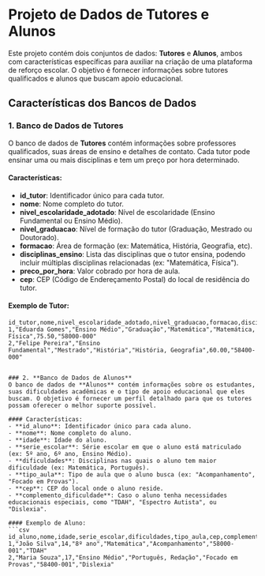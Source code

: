 # Projeto de Dados de Tutores e Alunos

Este projeto contém dois conjuntos de dados: **Tutores** e **Alunos**, ambos com características específicas para auxiliar na criação de uma plataforma de reforço escolar. O objetivo é fornecer informações sobre tutores qualificados e alunos que buscam apoio educacional.

## Características dos Bancos de Dados

### 1. **Banco de Dados de Tutores**
O banco de dados de **Tutores** contém informações sobre professores qualificados, suas áreas de ensino e detalhes de contato. Cada tutor pode ensinar uma ou mais disciplinas e tem um preço por hora determinado.

#### Características:
- **id_tutor**: Identificador único para cada tutor.
- **nome**: Nome completo do tutor.
- **nivel_escolaridade_adotado**: Nível de escolaridade (Ensino Fundamental ou Ensino Médio).
- **nivel_graduacao**: Nível de formação do tutor (Graduação, Mestrado ou Doutorado).
- **formacao**: Área de formação (ex: Matemática, História, Geografia, etc).
- **disciplinas_ensino**: Lista das disciplinas que o tutor ensina, podendo incluir múltiplas disciplinas relacionadas (ex: "Matemática, Física").
- **preco_por_hora**: Valor cobrado por hora de aula.
- **cep**: CEP (Código de Endereçamento Postal) do local de residência do tutor.

#### Exemplo de Tutor:
```csv
id_tutor,nome,nivel_escolaridade_adotado,nivel_graduacao,formacao,disciplinas_ensino,preco_por_hora,cep
1,"Eduarda Gomes","Ensino Médio","Graduação","Matemática","Matemática, Física",75.50,"58000-000"
2,"Felipe Pereira","Ensino Fundamental","Mestrado","História","História, Geografia",60.00,"58400-000"


### 2. **Banco de Dados de Alunos**
O banco de dados de **Alunos** contém informações sobre os estudantes, suas dificuldades acadêmicas e o tipo de apoio educacional que eles buscam. O objetivo é fornecer um perfil detalhado para que os tutores possam oferecer o melhor suporte possível.

#### Características:
- **id_aluno**: Identificador único para cada aluno.
- **nome**: Nome completo do aluno.
- **idade**: Idade do aluno.
- **serie_escolar**: Série escolar em que o aluno está matriculado (ex: 5º ano, 6º ano, Ensino Médio).
- **dificuldades**: Disciplinas nas quais o aluno tem maior dificuldade (ex: Matemática, Português).
- **tipo_aula**: Tipo de aula que o aluno busca (ex: "Acompanhamento", "Focado em Provas").
- **cep**: CEP do local onde o aluno reside.
- **complemento_dificuldade**: Caso o aluno tenha necessidades educacionais especiais, como "TDAH", "Espectro Autista", ou "Dislexia".

#### Exemplo de Aluno:
```csv
id_aluno,nome,idade,serie_escolar,dificuldades,tipo_aula,cep,complemento_dificuldade
1,"João Silva",14,"8º ano","Matemática","Acompanhamento","58000-001","TDAH"
2,"Maria Souza",17,"Ensino Médio","Português, Redação","Focado em Provas","58400-001","Dislexia"
